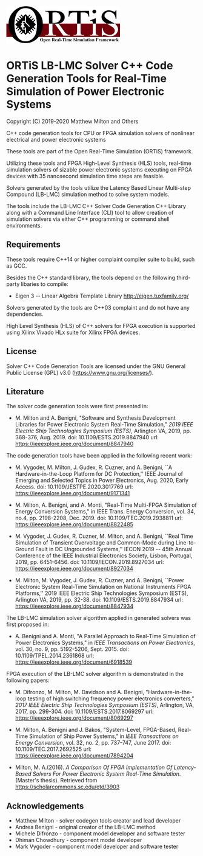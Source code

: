 <img src="./ortis_logo_300dpi.png" width="300"/>

# ORTiS LB-LMC Solver C++ Code Generation Tools for Real-Time Simulation of Power Electronic Systems 

Copyright (C) 2019-2020 Matthew Milton and Others

C++ code generation tools for CPU or FPGA simulation solvers of nonlinear electrical and power electronic systems

These tools are part of the Open Real-Time Simulation (ORTiS) framework.

Utilizing these tools and FPGA High-Level Synthesis (HLS) tools, real-time simulation solvers of sizable power electronic systems executing on FPGA devices with 35 nanosecond simulation time steps are feasible.

Solvers generated by the tools utilize the Latency Based Linear Multi-step Compound (LB-LMC) simulation method to solve system models.

The tools include the LB-LMC C++ Solver Code Generation C++ Library along with a Command Line Interface (CLI) tool to allow creation of simulation solvers via either C++ programming or command shell environments.

## Requirements

These tools require C++14 or higher complaint compiler suite to build, such as GCC.

Besides the C++ standard library, the tools depend on the following third-party libaries to compile:

  * Eigen 3 -- Linear Algebra Template Library
http://eigen.tuxfamily.org/

Solvers generated by the tools are C++03 complaint and do not have any dependencies.

High Level Synthesis (HLS) of C++ solvers for FPGA execution is supported using Xilinx Vivado HLx suite for Xilinx FPGA devices.

## License

Solver C++ Code Generation Tools are licensed under the GNU General Public License (GPL) v3.0 (https://www.gnu.org/licenses/).

## Literature 
  
The solver code generation tools were first presented in:

* M. Milton and A. Benigni, "Software and Synthesis Development Libraries for Power Electronic System Real-Time Simulation," *2019 IEEE Electric Ship Technologies Symposium (ESTS)*, Arlington VA, 2019, pp. 368-376, Aug. 2019.
doi: 10.1109/ESTS.2019.8847940
url: https://ieeexplore.ieee.org/document/8847940

The code generation tools have been applied in the following recent work:

* M. Vygoder, M. Milton, J. Gudex, R. Cuzner, and A. Benigni, ``A Hardware-in-the-Loop Platform for DC Protection,'' IEEE Journal of Emerging and Selected Topics in Power Electronics, Aug. 2020, Early Access.
doi:  10.1109/JESTPE.2020.3017769
url: https://ieeexplore.ieee.org/document/9171341

* M. Milton, A. Benigni, and A. Monti, "Real-Time Multi-FPGA Simulation of Energy Conversion Systems," in IEEE Trans. Energy Conversion, vol. 34, no.4, pp. 2198-2208, Dec. 2019.
doi:  10.1109/TEC.2019.2938811
url: https://ieeexplore.ieee.org/document/8822485

* M. Vygoder, J. Gudex, R. Cuzner, M. Milton, and A. Benigni, ``Real Time Simulation of Transient Overvoltage and Common-Mode during Line-to-Ground Fault in DC Ungrounded Systems,'' IECON 2019 -- 45th Annual Conference of the IEEE Industrial Electronics Society, Lisbon, Portugal, 2019, pp. 6451-6456.
doi: 10.1109/IECON.2019.8927034
url: https://ieeexplore.ieee.org/document/8927034

* M. Milton, M. Vygoder, J. Gudex, R. Cuzner, and A. Benigni, ``Power Electronic System Real-Time Simulation on National Instruments FPGA Platforms,'' 2019 IEEE Electric Ship Technologies Symposium (ESTS), Arlington VA, 2019, pp. 32-38.
doi:  10.1109/ESTS.2019.8847934
url: https://ieeexplore.ieee.org/document/8847934
  
The LB-LMC simulation solver algorithm applied in generated solvers was first proposed in:  

 * A. Benigni and A. Monti, "A Parallel Approach to Real-Time Simulation of Power Electronics Systems," in *IEEE Transactions on Power Electronics*, vol. 30, no. 9, pp. 5192-5206, Sept. 2015.
doi: 10.1109/TPEL.2014.2361868
url: https://ieeexplore.ieee.org/document/6918539

FPGA execution of the LB-LMC solver algorithm is demonstrated in the following papers: 

* M. Difronzo, M. Milton, M. Davidson and A. Benigni, "Hardware-in-the-loop testing of high switching frequency power electronics converters," *2017 IEEE Electric Ship Technologies Symposium (ESTS)*, Arlington, VA, 2017, pp. 299-304.
doi: 10.1109/ESTS.2017.8069297
url: https://ieeexplore.ieee.org/document/8069297

 * M. Milton, A. Benigni and J. Bakos, "System-Level, FPGA-Based, Real-Time Simulation of Ship Power Systems," in *IEEE Transactions on Energy Conversion*, vol. 32, no. 2, pp. 737-747, June 2017.
doi: 10.1109/TEC.2017.2692525
url: https://ieeexplore.ieee.org/document/7894204
 
 * Milton, M. A.(2016). *A Comparison Of FPGA Implementation Of Latency-Based Solvers For Power Electronic System Real-Time Simulation*. (Master's thesis). Retrieved from https://scholarcommons.sc.edu/etd/3903

## Acknowledgements
* Matthew Milton - solver codegen tools creator and lead developer
* Andrea Benigni - original creator of the LB-LMC method
* Michele Difronzo - component model developer and software tester
* Dhiman Chowdhury - component model developer
* Mark Vygoder - component model developer and software tester




